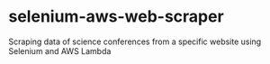 # selenium-aws-web-scraper
Scraping data of science conferences from a specific website using Selenium and AWS Lambda 

